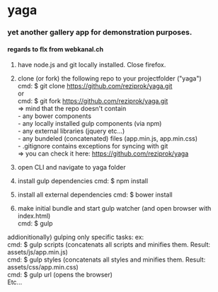 # yaga #

### yet another gallery app for demonstration purposes. ###
#### regards to flx from webkanal.ch ####
  
1) have node.js and git locally installed. Close firefox.
  
2) clone (or fork) the following repo to your projectfolder ("yaga")  
	cmd: $ git clone https://github.com/reziprok/yaga.git   
	or  
	cmd: $ git fork https://github.com/reziprok/yaga.git  
	=> mind that the repo doesn't contain  
		- any bower components  
		- any locally installed gulp components (via npm)  
		- any external libraries (jquery etc...)  
		- any bundeled (concatenated) files (app.min.js, app.min.css)  
		- .gitignore contains exceptions for syncing with git  
	=> you can check it here: https://github.com/reziprok/yaga   

3) open CLI and navigate to yaga folder
  
4) install gulp dependencies
	cmd:  $ npm install  
  
5) install all external dependencies
	cmd: $ bower install  
  
6) make initial bundle and start gulp watcher (and open browser with index.html)  
	cmd: $ gulp
  
addionitionally) gulping only specific tasks: ex:  
	cmd: $ gulp scripts (concatenats all scripts and minifies them. Result: assets/js/app.min.js)  
	cmd: $ gulp styles (concatenats all styles and minifies them. Result: assets/css/app.min.css)  
	cmd: $ gulp url (opens the browser)  
	Etc...  

